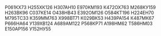 Р061КХ73
Н255ХК126
Н307АН10
Е970КМ193
К472ОХ763
М268КУ159
Н263ВК96
С037КЕ14
О438НВ43
Е392ОМ126
О584КТ196
Н224ЕН70
М795ТС33
К359ММ763
Х998ВТ71
К029ВК53
Н439РА154
К487МК67
Р666НА64
У139ХВ124
А689АМ122
Р568КР71
А198НМ62
Т586НМ03
Е150АР156
У152НУ55
